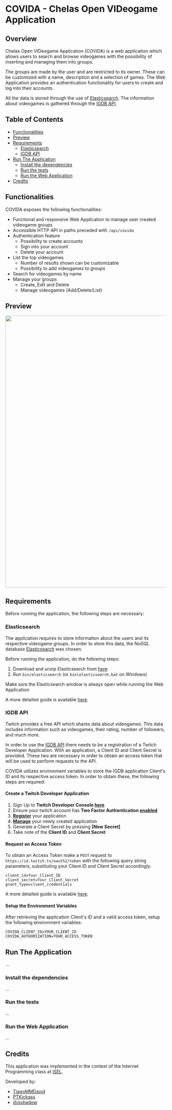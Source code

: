 # COVIDA - Chelas Open VIDeogame Application

## Overview
Chelas Open VIDeogame Application (COVIDA) is a web application which allows users to search and browse videogames with the possibility of inserting and managing them into groups.

The groups are made by the user and are restricted to its owner. These can be customized with a name, description and a selection of games. The Web Application provides an authentication functionality for users to create and log into their accounts.

All the data is stored through the use of [Elasticsearch](https://www.elastic.co/elasticsearch/). The information about videogames is gathered through the [IGDB API](https://www.igdb.com/api).

## Table of Contents
- [Functionalities](#functionalities)
- [Preview](#preview)
- [Requirements](#requirements)
  - [Elasticsearch](#elasticsearch)
  - [IGDB API](#igdb-api)
- [Run The Application](#run-the-application)
  - [Install the dependencies](#install-the-dependencies)
  - [Run the tests](#run-the-tests)
  - [Run the Web Application](#run-the-web-application)
- [Credits](#credits)

## Functionalities
COVIDA exposes the following functionalities:
- Functional and responsive Web Application to manage user created videogame groups
- Accessible HTTP API in paths preceded with `/api/covida`
- Authentication feature
  - Possibility to create accounts
  - Sign into your account
  - Delete your account
- List the top videogames
  - Number of results shown can be customizable
  - Possibility to add videogames to groups
- Search for videogames by name
- Manage your groups
  - Create, Edit and Delete
  - Manage videogames (Add/Delete/List)

## Preview
<img src="resources/app-preview.png" width="850">

## Requirements
Before running the application, the following steps are necessary:

### Elasticsearch
The application requires to store information about the users and its respective videogame groups. In order to store this data, the NoSQL database [Elasticsearch](https://www.elastic.co/elasticsearch/) was chosen.

Before running the application, do the following steps:
1. Download and unzip Elasticsearch from [here](https://www.elastic.co/downloads/elasticsearch)
2. Run `bin/elasticsearch` (or `bin\elasticsearch.bat` on Windows)

Make sure the Elasticsearch window is always open while running the Web Application

A more detailed guide is available [here](https://www.elastic.co/downloads/elasticsearch).

### IGDB API
Twitch provides a free API which shares data about videogames. This data includes information such as videogames, their rating, number of followers, and much more.

In order to use the [IGDB API](https://www.igdb.com/api) there needs to be a registration of a Twitch Developer Application. With an application, a Client ID and Client Secret is provided. These two are necessary in order to obtain an access token that will be used to perform requests to the API.

COVIDA utilizes environment variables to store the IGDB application Client's ID and its respective access token. In order to obtain these, the following steps are required:
#### Create a Twitch Developer Application
1. Sign Up to **Twitch Developer Console [here](https://dev.twitch.tv/login)**
2. Ensure your twitch account has **Two Factor Authentication [enabled](https://www.twitch.tv/settings/security)**
3. **[Register](https://dev.twitch.tv/console/apps/create)** your application
4. **[Manage](https://dev.twitch.tv/console/apps)** your newly created application
5. Generate a Client Secret by pressing **[New Secret]**
6. Take note of the **Client ID** and **Client Secret**

#### Request an Access Token
To obtain an Access Token make a `POST` request to `https://id.twitch.tv/oauth2/token` with the following query string parameters, substituting your Client ID and Client Secret accordingly.
```
client_id=Your_Client_ID
client_secret=Your_Client_Secret
grant_type=client_credentials
```

A more detailed guide is available [here](https://api-docs.igdb.com/#about).

#### Setup the Environment Variables
After retrieving the application Client's ID and a valid access token, setup the following environment variables:
```
COVIDA_CLIENT_ID=YOUR_CLIENT_ID
COVIDA_AUTHORIZATION=YOUR_ACCESS_TOKEN
```


## Run The Application
...

### Install the dependencies
...

### Run the tests
...

### Run the Web Application
...

## Credits
This application was implemented in the context of the Internet Programming class at [ISEL](https://www.isel.pt/).

Developed by:
* [TiagoMMDavid](https://github.com/TiagoMMDavid)
* [PTKickass](https://github.com/PTKickass)
* [dvsshadow](https://github.com/dvsshadow)
